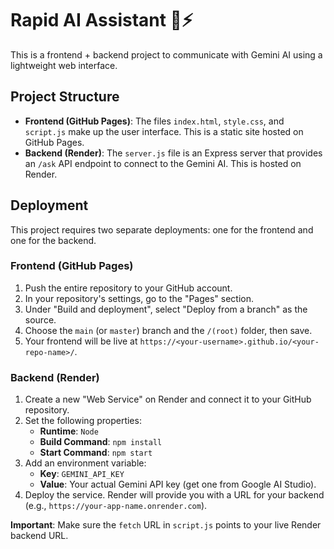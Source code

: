 # Rapid AI Assistant 🤖⚡

This is a frontend + backend project to communicate with Gemini AI using a lightweight web interface.

## Project Structure

*   **Frontend (GitHub Pages)**: The files `index.html`, `style.css`, and `script.js` make up the user interface. This is a static site hosted on GitHub Pages.
*   **Backend (Render)**: The `server.js` file is an Express server that provides an `/ask` API endpoint to connect to the Gemini AI. This is hosted on Render.

## Deployment

This project requires two separate deployments: one for the frontend and one for the backend.

### Frontend (GitHub Pages)

1.  Push the entire repository to your GitHub account.
2.  In your repository's settings, go to the "Pages" section.
3.  Under "Build and deployment", select "Deploy from a branch" as the source.
4.  Choose the `main` (or `master`) branch and the `/(root)` folder, then save.
5.  Your frontend will be live at `https://<your-username>.github.io/<your-repo-name>/`.

### Backend (Render)

1.  Create a new "Web Service" on Render and connect it to your GitHub repository.
2.  Set the following properties:
    *   **Runtime**: `Node`
    *   **Build Command**: `npm install`
    *   **Start Command**: `npm start`
3.  Add an environment variable:
    *   **Key**: `GEMINI_API_KEY`
    *   **Value**: Your actual Gemini API key (get one from Google AI Studio).
4.  Deploy the service. Render will provide you with a URL for your backend (e.g., `https://your-app-name.onrender.com`).

**Important**: Make sure the `fetch` URL in `script.js` points to your live Render backend URL.